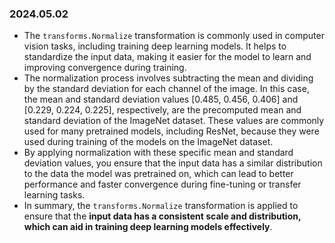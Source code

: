 ### 2024.05.02

- The `transforms.Normalize` transformation is commonly used in computer vision tasks, including training deep learning models. It helps to standardize the input data, making it easier for the model to learn and improving convergence during training.
- The normalization process involves subtracting the mean and dividing by the standard deviation for each channel of the image. In this case, the mean and standard deviation values [0.485, 0.456, 0.406] and [0.229, 0.224, 0.225], respectively, are the precomputed mean and standard deviation of the ImageNet dataset. These values are commonly used for many pretrained models, including ResNet, because they were used during training of the models on the ImageNet dataset.
- By applying normalization with these specific mean and standard deviation values, you ensure that the input data has a similar distribution to the data the model was pretrained on, which can lead to better performance and faster convergence during fine-tuning or transfer learning tasks.
- In summary, the `transforms.Normalize` transformation is applied to ensure that the **input data has a consistent scale and distribution, which can aid in training deep learning models effectively**.